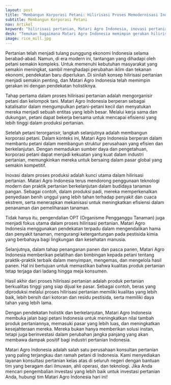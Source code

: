 ```yaml
---
layout: post
title: "Membangun Korporasi Petani: Hilirisasi Proses Memodernisasi Industri Pertanian"
subtitle: Membangun Korporasi Petani
nav: Artikel
keyword: "hilirisasi pertanian, Matari Agro Indonesia, inovasi pertanian, korporasi petani, praktik berkelanjutan"
desk: "Temukan bagaimana Matari Agro Indonesia memimpin gerakan hilirisasi pertanian dengan pendekatan holistik, membantu petani meningkatkan nilai tambah produk mereka dan bersaing dalam pasar global"
image: rice_mill.jpg
---
```


Pertanian telah menjadi tulang punggung ekonomi Indonesia selama berabad-abad. Namun, di era modern ini, tantangan yang dihadapi oleh petani semakin kompleks. Untuk memenuhi kebutuhan masyarakat yang semakin meningkat, sambil menghadapi perubahan iklim dan tekanan ekonomi, pendekatan baru diperlukan. Di sinilah konsep hilirisasi pertanian menjadi semakin penting, dan Matari Agro Indonesia telah memimpin gerakan ini dengan pendekatan holistiknya.

Tahap pertama dalam proses hilirisasi pertanian adalah mengorganisir petani dan kelompok tani. Matari Agro Indonesia berperan sebagai katalisator dalam mengumpulkan petani-petani kecil dan menyatukan mereka menjadi sebuah entitas yang lebih besar. Melalui kerja sama dan dukungan, petani dapat bekerja bersama untuk mencapai efisiensi yang lebih tinggi dalam produksi pertanian.

Setelah petani terorganisir, langkah selanjutnya adalah membangun korporasi petani. Dalam konteks ini, Matari Agro Indonesia berperan dalam membantu petani dalam membangun struktur perusahaan yang efisien dan berkelanjutan. Dengan memadukan sumber daya dan pengetahuan, korporasi petani dapat menjadi kekuatan yang kuat dalam industri pertanian, memungkinkan mereka untuk bersaing dalam pasar global yang semakin kompetitif.

Inovasi dalam proses produksi adalah kunci utama dalam hilirisasi pertanian. Matari Agro Indonesia terus mendorong penggunaan teknologi modern dan praktik pertanian berkelanjutan dalam budidaya tanaman pangan. Sebagai contoh, dalam produksi padi, mereka memperkenalkan penyediaan benih unggul yang lebih tahan terhadap penyakit dan cuaca ekstrem, serta menerapkan mekanisasi untuk meningkatkan efisiensi dalam penanaman dan pemeliharaan tanaman.

Tidak hanya itu, pengendalian OPT (Organisme Pengganggu Tanaman) juga menjadi fokus utama dalam proses hilirisasi pertanian. Matari Agro Indonesia menggunakan pendekatan terpadu dalam mengendalikan hama dan penyakit tanaman, mengurangi ketergantungan pada pestisida kimia yang berbahaya bagi lingkungan dan kesehatan manusia.

Selanjutnya, dalam tahap penanganan panen dan pasca panen, Matari Agro Indonesia memberikan pelatihan dan bimbingan kepada petani tentang praktik-praktik terbaik dalam menyimpan, mengemas, dan mengelola hasil panen. Hal ini bertujuan untuk memastikan bahwa kualitas produk pertanian tetap terjaga dari ladang hingga meja konsumen.

Hasil akhir dari proses hilirisasi pertanian adalah produk pertanian berkualitas tinggi yang siap dijual ke pasar. Sebagai contoh, beras yang diproduksi melalui proses hilirisasi pertanian memiliki kualitas yang lebih baik, lebih bersih dari kotoran dan residu pestisida, serta memiliki daya tahan yang lebih lama.

Dengan pendekatan holistik dan berkelanjutan, Matari Agro Indonesia membuka jalan bagi petani Indonesia untuk meningkatkan nilai tambah produk pertaniannya, memasuki pasar yang lebih luas, dan meningkatkan kesejahteraan mereka. Mereka bukan hanya memberikan solusi instan, tetapi juga berinvestasi dalam perubahan jangka panjang yang akan membawa dampak positif bagi industri pertanian Indonesia.

Matari Agro Indonesia adalah salah satu perusahaan konsultan pertanian yang paling terjangkau dan ramah petani di Indonesia. Kami menyediakan layanan konsultasi pertanian kelas atas di seluruh negeri dengan bantuan tim yang beragam dari ilmuwan, ahli operasi, dan teknologi. Jika Anda mencari pengembalian investasi yang lebih baik untuk investasi pertanian Anda, hubungi tim Matari Agro Indonesia hari ini!
